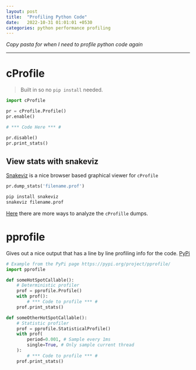 ```yaml
---
layout: post
title:  "Profiling Python Code"
date:   2022-10-31 01:01:01 +0530
categories: python performance profiling
---
```


*Copy pasta for when I need to profile python code again*

---

# cProfile

> Built in so no `pip install` needed. 

```python
import cProfile

pr = cProfile.Profile()
pr.enable()

# *** Code Here *** #

pr.disable()
pr.print_stats()
```

## View stats with snakeviz

[Snakeviz][1] is a nice browser based graphical viewer for `cProfile` 

```python
pr.dump_stats('filename.prof')
```

```sh
pip install snakeviz
snakeviz filename.prof
```

[Here][2] there are more ways to analyze the `cProfille` dumps.

# pprofile

Gives out a nice output that has a line by line profiling info for the code. [PyPi][3]

```python
# Example from the PyPi page https://pypi.org/project/pprofile/
import pprofile

def someHotSpotCallable():
    # Deterministic profiler
    prof = pprofile.Profile()
    with prof():
        # *** Code to profile *** #
    prof.print_stats()

def someOtherHotSpotCallable():
    # Statistic profiler
    prof = pprofile.StatisticalProfile()
    with prof(
        period=0.001, # Sample every 1ms
        single=True, # Only sample current thread
    ):
        # *** Code to profile *** #
    prof.print_stats()
```

[1]: https://pypi.org/project/snakeviz/
[2]: https://stackoverflow.com/questions/29630667/how-can-i-analyze-a-file-created-with-pstats-dump-statsfilename-off-line
[3]: https://pypi.org/project/pprofile/
